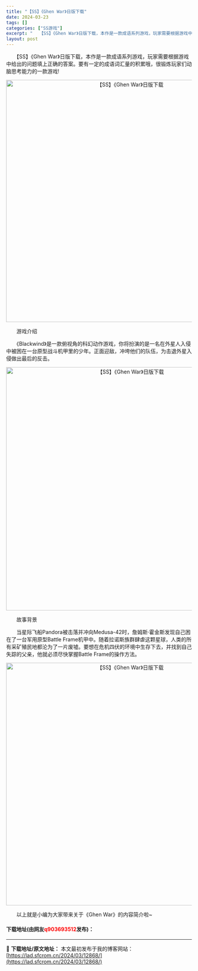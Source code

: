 ```yaml
---
title: "【SS】《Ghen War》日版下载"
date: 2024-03-23
tags: []
categories: ["SS游戏"]
excerpt: "　　【SS】《Ghen War》日版下载，本作是一款成语系列游戏，玩家需要根据游戏中给出的问题填上正确的答案。要有一定的成语词汇量的积累哦，很锻炼玩家们动脑思考能力的一款游戏! 　　游戏介绍 　　《Blackwind》是一款俯视角的科幻动作游戏，你将扮演的是一名在外星人入侵中被困在一台原型战斗机甲里&hellip;"
layout: post
---
```


 <p>　　【SS】《Ghen War》日版下载，本作是一款成语系列游戏，玩家需要根据游戏中给出的问题填上正确的答案。要有一定的成语词汇量的积累哦，很锻炼玩家们动脑思考能力的一款游戏!</p> <p align="center"><img align="" border="0" src="https://lad.sfcrom.cn/wp-content/uploads/2024/03/20240323_65fefeafc6e86.png" width="657" alt="【SS】《Ghen War》日版下载" /></p> <p>　　游戏介绍</p> <p>　　《Blackwind》是一款俯视角的科幻动作游戏，你将扮演的是一名在外星人入侵中被困在一台原型战斗机甲里的少年。正面迎敌，冲垮他们的队伍，为击退外星入侵做出最后的反击。</p> <p align="center"><img align="" border="0" src="https://lad.sfcrom.cn/wp-content/uploads/2024/03/20240323_65fefeb08ddf8.png" width="660" alt="【SS】《Ghen War》日版下载" /></p> <p>　　故事背景</p> <p>　　当星际飞船Pandora被击落并冲向Medusa-42时，詹姆斯&middot;霍金斯发现自己困在了一台军用原型Battle Frame机甲中。随着拉诺斯族群肆虐这颗星球，人类的所有采矿殖民地都沦为了一片废墟。要想在危机四伏的环境中生存下去，并找到自己失踪的父亲，他就必须尽快掌握Battle Frame的操作方法。</p> <p align="center"><img align="" border="0" src="https://lad.sfcrom.cn/wp-content/uploads/2024/03/20240323_65fefeb133ca1.png" width="658" alt="【SS】《Ghen War》日版下载" /></p> <p>　　以上就是小编为大家带来关于《Ghen War》的内容简介啦~</p> <p><h4>下载地址(由网友<font color="red">q903693512</font>发布)：</h4></p> 

---
📖 **下载地址/原文地址：** 本文最初发布于我的博客网站：[https://lad.sfcrom.cn/2024/03/12868/](https://lad.sfcrom.cn/2024/03/12868/)
